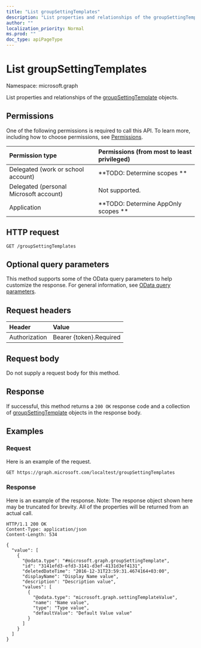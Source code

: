 ```yaml
---
title: "List groupSettingTemplates"
description: "List properties and relationships of the groupSettingTemplate objects."
author: ""
localization_priority: Normal
ms.prod: ""
doc_type: apiPageType
---
```


# List groupSettingTemplates

Namespace: microsoft.graph

List properties and relationships of the [groupSettingTemplate](../resources/groupsettingtemplate.md) objects.

## Permissions
One of the following permissions is required to call this API. To learn more, including how to choose permissions, see [Permissions](/concepts/permissions-reference.md).

|Permission type|Permissions (from most to least privileged)|
|:---|:---|
|Delegated (work or school account)|**TODO: Determine scopes **|
|Delegated (personal Microsoft account)|Not supported.|
|Application|**TODO: Determine AppOnly scopes **|

## HTTP request
<!-- {
  "blockType": "ignored"
}
-->
``` http
GET /groupSettingTemplates
```

## Optional query parameters
This method supports some of the OData query parameters to help customize the response. For general information, see [OData query parameters](/graph/query-parameters).

## Request headers
|Header|Value|
|:---|:---|
|Authorization|Bearer {token}.Required|

## Request body
Do not supply a request body for this method.

## Response
If successful, this method returns a `200 OK` response code and a collection of [groupSettingTemplate](../resources/groupsettingtemplate.md) objects in the response body.

## Examples

### Request
Here is an example of the request.
<!-- {
  "blockType": "request",
  "name": "get_groupsettingtemplate"
}
-->
``` http
GET https://graph.microsoft.com/localtest/groupSettingTemplates
```

### Response
Here is an example of the response. Note: The response object shown here may be truncated for brevity. All of the properties will be returned from an actual call.
<!-- {
  "blockType": "response",
  "truncated": true,
  "@odata.type": "collection(microsoft.graph.groupsettingtemplate)"
}
-->
``` http
HTTP/1.1 200 OK
Content-Type: application/json
Content-Length: 534

{
  "value": [
    {
      "@odata.type": "#microsoft.graph.groupSettingTemplate",
      "id": "3141efd3-efd3-3141-d3ef-4131d3ef4131",
      "deletedDateTime": "2016-12-31T23:59:31.4674164+03:00",
      "displayName": "Display Name value",
      "description": "Description value",
      "values": [
        {
          "@odata.type": "microsoft.graph.settingTemplateValue",
          "name": "Name value",
          "type": "Type value",
          "defaultValue": "Default Value value"
        }
      ]
    }
  ]
}
```

